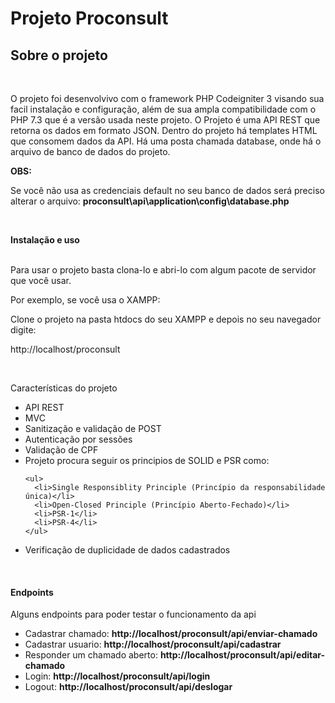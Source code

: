 # Projeto Proconsult

<h2>Sobre o projeto</h2>

<br>

<p>
  O projeto foi desenvolvivo com o framework PHP Codeigniter 3 visando sua facil instalação e configuração, além de sua ampla compatibilidade com o PHP 7.3 que é a versão usada neste
  projeto. O Projeto é uma API REST que retorna os dados em formato JSON. Dentro do projeto há templates HTML que consomem dados da API. Há uma posta chamada database, onde há o
  arquivo de banco de dados do projeto.
</p>

<strong>OBS: </strong> <br>

<span>Se você não usa as credenciais default no seu banco de dados será preciso alterar o arquivo: <strong> proconsult\api\application\config\database.php</strong></span>

<br>

<strong>Instalação e uso</strong>

<br>

<span>
  Para usar o projeto basta clona-lo e abri-lo com algum pacote de servidor que você usar. 

  Por exemplo, se você usa o XAMPP:

  Clone o projeto na pasta htdocs do seu XAMPP e depois no seu navegador digite:

  http://localhost/proconsult
</span>

<br>

<p>Características do projeto</p>

<ul>
  <li>API REST</li>
  <li>MVC</li>
  <li>Sanitização e validação de POST</li>
  <li>Autenticação por sessões</li>
  <li>Validação de CPF</li>
  <li>
    Projeto procura seguir os principios de SOLID e PSR como:

    <ul>
      <li>Single Responsiblity Principle (Princípio da responsabilidade única)</li>
      <li>Open-Closed Principle (Princípio Aberto-Fechado)</li>
      <li>PSR-1</li>
      <li>PSR-4</li>
    </ul>
  </li>
  <li>Verificação de duplicidade de dados cadastrados</li>
</ul>

<br>

<h4>Endpoints</h4>

<p>Alguns endpoints para poder testar o funcionamento da api</p>

<ul>
  <li> Cadastrar chamado: <strong> http://localhost/proconsult/api/enviar-chamado </strong></li>
  <li> Cadastrar usuario: <strong> http://localhost/proconsult/api/cadastrar </strong> </li>
  <li> Responder um chamado aberto: <strong> http://localhost/proconsult/api/editar-chamado </strong> </li>
  <li> Login: <strong> http://localhost/proconsult/api/login </strong> </li>
  <li> Logout: <strong>http://localhost/proconsult/api/deslogar</strong></li>
</ul>
